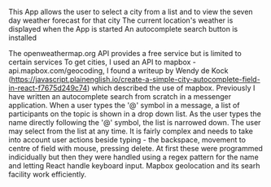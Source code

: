 This App allows the user to select a city from a list and to view the seven day weather forecast for that city
The current location's weather is displayed when the App is started
An autocomplete search button is installed

The openweathermap.org API provides a free service but is limited to certain services
To get cities, I used an API to mapbox - api.mapbox.com/geocoding,
I found a writeup by Wendy de Kock (https://javascript.plainenglish.io/create-a-simple-city-autocomplete-field-in-react-f7675d249c74) which described the use of mapbox.
Previously I have written an autocomplete search from scratch in a messenger application. When a user types the '@' symbol in a message, a list of participants on the topic is shown in a drop down list. As the user types the name directly following the '@' symbol, the list is narrowed down. The user may select from the list at any time. It is fairly complex and needs to take into account user actions beside typing - the backspace, movement to centre of field with mouse, pressing delete. At first these were programmed indicidually but then they were handled using a regex pattern for the name and letting React handle keyboard input. Mapbox geolocation and its searh facility work efficiently.
